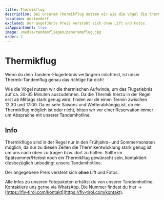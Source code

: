 ```yaml
---
title: Thermikflug
description: Bei unserem Thermikflug nutzen wir wie die Vögel die thermischen Aufwinde, um ca. 30-35 Minuten über die atemberaubende Kulisse der Kitzbüheler Alpen zu fliegen.
location: Westendorf
excluded: Der angeführte Preis versteht sich ohne Lift und Fotos.
isAppointment: true
image: /media/tandemfliegen/panoramaflug.jpg
order: 2
---
```


# Thermikflug

Wenn du dein Tandem-Flugerlebnis verlängern möchtest, ist unser Thermik-Tandemflug genau das richtige für dich! 

Wie die Vögel nutzen wir die thermischen Aufwinde, um das Flugerlebnis auf ca. 30-35 Minuten auszudehnen. Da die Thermik hierzu in der Regel erst ab Mittags stark genug wird, finden wir dir einen Termin zwischen 12:30 und 17:00. Da es sehr Saisons und Wetterabhängig ist, ob ein Thermikflug möglich ist oder nicht, bitten wir vor einer Reservation immer um Absprache mit unserer Tandemhotline.

## Info

Thermikflüge sind in der Regel nur in den Frühjahrs- und Sommermonaten möglich, da nur zu diesen Zeiten die Thermikentwicklung stark genug ist um uns nach oben zu tragen bzw. dort zu halten. Sollte im Spätsommer/Herbst noch ein Thermikflug gewünscht sein, kontaktiert diesbezüglich unbedingt unsere Tandemhotline.

Der angegebene Preis versteht sich **ohne** Lift und Fotos. 

Alle Infos zu unseren Fotopaketen erhältst du von unserer Tandemhotline. 
Kontaktiere uns gerne via WhatsApp. Die Nummer findest du hier -> [https://fly-tirol.com/kontakt](https://fly-tirol.com/kontakt).
